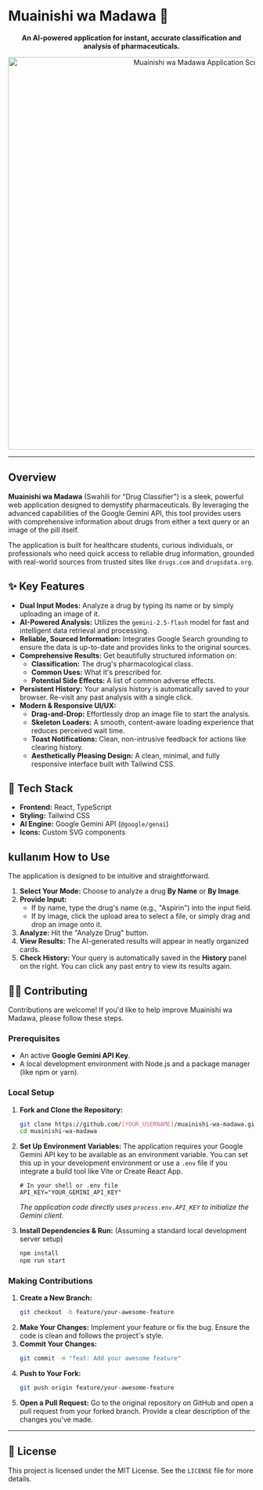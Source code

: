 # Muainishi wa Madawa 💊

<p align="center">
  <strong>An AI-powered application for instant, accurate classification and analysis of pharmaceuticals.</strong>
</p>

<p align="center">
  <img src="https://i.imgur.com/8a6Q4sR.png" alt="Muainishi wa Madawa Application Screenshot" width="800"/>
</p>

---

## Overview

**Muainishi wa Madawa** (Swahili for "Drug Classifier") is a sleek, powerful web application designed to demystify pharmaceuticals. By leveraging the advanced capabilities of the Google Gemini API, this tool provides users with comprehensive information about drugs from either a text query or an image of the pill itself.

The application is built for healthcare students, curious individuals, or professionals who need quick access to reliable drug information, grounded with real-world sources from trusted sites like `drugs.com` and `drugsdata.org`.

## ✨ Key Features

- **Dual Input Modes:** Analyze a drug by typing its name or by simply uploading an image of it.
- **AI-Powered Analysis:** Utilizes the `gemini-2.5-flash` model for fast and intelligent data retrieval and processing.
- **Reliable, Sourced Information:** Integrates Google Search grounding to ensure the data is up-to-date and provides links to the original sources.
- **Comprehensive Results:** Get beautifully structured information on:
  - **Classification:** The drug's pharmacological class.
  - **Common Uses:** What it's prescribed for.
  - **Potential Side Effects:** A list of common adverse effects.
- **Persistent History:** Your analysis history is automatically saved to your browser. Re-visit any past analysis with a single click.
- **Modern & Responsive UI/UX:**
  - **Drag-and-Drop:** Effortlessly drop an image file to start the analysis.
  - **Skeleton Loaders:** A smooth, content-aware loading experience that reduces perceived wait time.
  - **Toast Notifications:** Clean, non-intrusive feedback for actions like clearing history.
  - **Aesthetically Pleasing Design:** A clean, minimal, and fully responsive interface built with Tailwind CSS.

## 🚀 Tech Stack

- **Frontend:** React, TypeScript
- **Styling:** Tailwind CSS
- **AI Engine:** Google Gemini API (`@google/genai`)
- **Icons:** Custom SVG components

##  kullanım How to Use

The application is designed to be intuitive and straightforward.

1.  **Select Your Mode:** Choose to analyze a drug **By Name** or **By Image**.
2.  **Provide Input:**
    - If by name, type the drug's name (e.g., "Aspirin") into the input field.
    - If by image, click the upload area to select a file, or simply drag and drop an image onto it.
3.  **Analyze:** Hit the "Analyze Drug" button.
4.  **View Results:** The AI-generated results will appear in neatly organized cards.
5.  **Check History:** Your query is automatically saved in the **History** panel on the right. You can click any past entry to view its results again.

## 🧑‍💻 Contributing

Contributions are welcome! If you'd like to help improve Muainishi wa Madawa, please follow these steps.

### Prerequisites

- An active **Google Gemini API Key**.
- A local development environment with Node.js and a package manager (like npm or yarn).

### Local Setup

1.  **Fork and Clone the Repository:**
    ```bash
    git clone https://github.com/[YOUR_USERNAME]/muainishi-wa-madawa.git
    cd muainishi-wa-madawa
    ```

2.  **Set Up Environment Variables:**
    The application requires your Google Gemini API key to be available as an environment variable. You can set this up in your development environment or use a `.env` file if you integrate a build tool like Vite or Create React App.
    ```
    # In your shell or .env file
    API_KEY="YOUR_GEMINI_API_KEY"
    ```
    *The application code directly uses `process.env.API_KEY` to initialize the Gemini client.*

3.  **Install Dependencies & Run:**
    (Assuming a standard local development server setup)
    ```bash
    npm install
    npm run start
    ```

### Making Contributions

1.  **Create a New Branch:**
    ```bash
    git checkout -b feature/your-awesome-feature
    ```
2.  **Make Your Changes:** Implement your feature or fix the bug. Ensure the code is clean and follows the project's style.
3.  **Commit Your Changes:**
    ```bash
    git commit -m "feat: Add your awesome feature"
    ```
4.  **Push to Your Fork:**
    ```bash
    git push origin feature/your-awesome-feature
    ```
5.  **Open a Pull Request:** Go to the original repository on GitHub and open a pull request from your forked branch. Provide a clear description of the changes you've made.

---

## 📄 License

This project is licensed under the MIT License. See the `LICENSE` file for more details.
